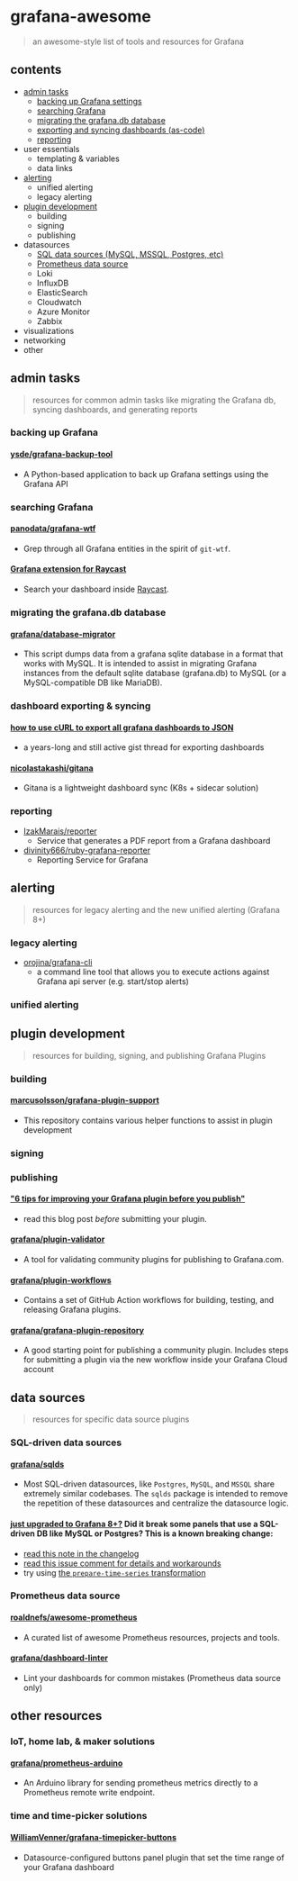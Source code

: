 # grafana-awesome

> an awesome-style list of tools and resources for Grafana

## contents

- [admin tasks](#admin-tasks)
    - [backing up Grafana settings](#backing-up-grafana)
    - [searching Grafana](#searching-grafana)
    - [migrating the grafana.db database](#migrating-the-grafanadb-database)
    - [exporting and syncing dashboards (as-code)](#dashboards-as-code-or-dashboard-syncing)
    - [reporting](#reporting)
- user essentials
    - templating & variables
    - data links
- [alerting](#alerting)
    - unified alerting
    - legacy alerting
- [plugin development](#plugin-development)
    - building
    - signing
    - publishing
- datasources
    - [SQL data sources (MySQL, MSSQL, Postgres, etc)](#sql-driven-data-sources)
    - [Prometheus data source](#prometheus-data-source)
    - Loki
    - InfluxDB
    - ElasticSearch
    - Cloudwatch
    - Azure Monitor
    - Zabbix
- visualizations
- networking
- other

## admin tasks

> resources for common admin tasks like migrating the Grafana db, syncing dashboards, and generating reports

### backing up Grafana

#### [ysde/grafana-backup-tool](https://github.com/ysde/grafana-backup-tool)
    
- A Python-based application to back up Grafana settings using the Grafana API

### searching Grafana

#### [panodata/grafana-wtf](https://github.com/panodata/grafana-wtf)

- Grep through all Grafana entities in the spirit of `git-wtf`.

#### [Grafana extension for Raycast](https://github.com/raycast/extensions/tree/main/extensions/grafana)

- Search your dashboard inside [Raycast](https://www.raycast.com/).

### migrating the grafana.db database

#### [grafana/database-migrator](https://github.com/grafana/database-migrator)
- This script dumps data from a grafana sqlite database in a format that works with MySQL. It is intended to assist in migrating Grafana instances from the default sqlite database (grafana.db) to MySQL (or a MySQL-compatible DB like MariaDB).

### dashboard exporting & syncing

#### [how to use cURL to export all grafana dashboards to JSON](https://gist.github.com/crisidev/bd52bdcc7f029be2f295#gistcomment-3975489)

- a years-long and still active gist thread for exporting dashboards

#### [nicolastakashi/gitana](https://github.com/nicolastakashi/gitana)

- Gitana is a lightweight dashboard sync (K8s + sidecar solution)

### reporting

- [IzakMarais/reporter](https://github.com/IzakMarais/reporter)
    - Service that generates a PDF report from a Grafana dashboard
- [divinity666/ruby-grafana-reporter](https://github.com/divinity666/ruby-grafana-reporter)
    - Reporting Service for Grafana

## alerting

> resources for legacy alerting and the new unified alerting (Grafana 8+)
### legacy alerting

- [orojina/grafana-cli](https://github.com/orojina/grafana-cli)
    - a command line tool that allows you to execute actions against Grafana api server (e.g. start/stop alerts)

### unified alerting

## plugin development
> resources for building, signing, and publishing Grafana Plugins

### building

#### [marcusolsson/grafana-plugin-support](https://github.com/marcusolsson/grafana-plugin-support)

- This repository contains various helper functions to assist in plugin development

### signing

### publishing

#### ["6 tips for improving your Grafana plugin before you publish"](https://grafana.com/blog/2021/01/21/6-tips-for-improving-your-grafana-plugin-before-you-publish/)
- read this blog post _before_ submitting your plugin.

#### [grafana/plugin-validator](https://github.com/grafana/plugin-validator)

- A tool for validating community plugins for publishing to Grafana.com.

#### [grafana/plugin-workflows](https://github.com/grafana/plugin-workflows)

- Contains a set of GitHub Action workflows for building, testing, and releasing Grafana plugins.

#### [grafana/grafana-plugin-repository](https://github.com/grafana/grafana-plugin-repository)

- A good starting point for publishing a community plugin. Includes steps for submitting a plugin via the new workflow inside your Grafana Cloud account

## data sources

> resources for specific data source plugins

### SQL-driven data sources

#### [grafana/sqlds](https://github.com/grafana/sqlds)

- Most SQL-driven datasources, like `Postgres`, `MySQL`, and `MSSQL` share extremely similar codebases. The `sqlds` package is intended to remove the repetition of these datasources and centralize the datasource logic.

#### [just upgraded to Grafana 8+?](https://grafana.com/docs/grafana/latest/installation/upgrading/#postgres-mysql-microsoft-sql-server-data-sources) Did it break some panels that use a SQL-driven DB like MySQL or Postgres? This is a known breaking change:

- [read this note in the changelog](https://grafana.com/docs/grafana/latest/installation/upgrading/#postgres-mysql-microsoft-sql-server-data-sources)
- [read this issue comment for details and workarounds](https://github.com/grafana/grafana/issues/35534#issuecomment-861519658)
- try using [the `prepare-time-series` transformation](https://grafana.com/docs/grafana/latest/panels/transformations/types-options/#prepare-time-series)

### Prometheus data source

#### [roaldnefs/awesome-prometheus](https://github.com/roaldnefs/awesome-prometheus)

- A curated list of awesome Prometheus resources, projects and tools.

#### [grafana/dashboard-linter](https://github.com/grafana/dashboard-linter)

- Lint your dashboards for common mistakes (Prometheus data source only)

## other resources

### IoT, home lab, & maker solutions

#### [grafana/prometheus-arduino](https://github.com/grafana/prometheus-arduino)

- An Arduino library for sending prometheus metrics directly to a Prometheus remote write endpoint.

### time and time-picker solutions

#### [WilliamVenner/grafana-timepicker-buttons](https://github.com/WilliamVenner/grafana-timepicker-buttons)

- Datasource-configured buttons panel plugin that set the time range of your Grafana dashboard